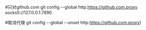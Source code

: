 #只对github.com
git config --global http.https://github.com.proxy socks5://127.0.0.1:7890

#取消代理
git config --global --unset http.https://github.com.proxy)